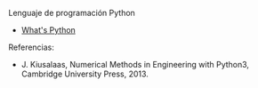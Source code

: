 Lenguaje de programación Python

* [What's Python](https://www.python.org/doc/essays/blurb/)

Referencias:

* J. Kiusalaas, Numerical Methods in Engineering with Python3, Cambridge University Press, 2013.
